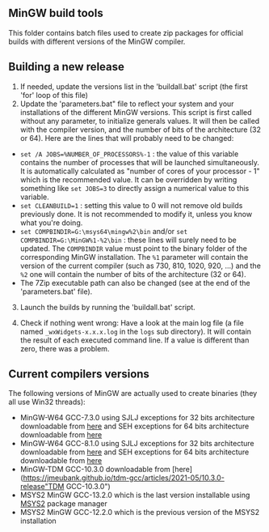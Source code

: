 MinGW build tools
-----------------

This folder contains batch files used to create zip packages for official
builds with different versions of the MinGW compiler.

Building a new release
----------------------

1. If needed, update the versions list in the 'buildall.bat' script (the first 'for' loop of this file)
2. Update the 'parameters.bat" file to reflect your system and your installations of the different MinGW versions. This script is first called without any parameter, to initialize generals values. It will then be called with the compiler version, and the number of bits of the architecture (32 or 64). Here are the lines that will probably need to be changed:
  * `set /A JOBS=%NUMBER_OF_PROCESSORS%-1` : the value of this variable contains the number of processes that will be launched simultaneously. It is automatically calculated as "number of cores of your processor - 1" which is the recommended value. It can be overridden by writing something like `set JOBS=3` to directly assign a numerical value to this variable.
  * `set CLEANBUILD=1` : setting this value to 0 will not remove old builds previously done. It is not recommended to modify it, unless you know what you're doing.
  * `set COMPBINDIR=G:\msys64\mingw%2\bin` and/or `set COMPBINDIR=G:\MinGW%1-%2\bin` : these lines will surely need to be updated. The `COMPBINDIR` value must point to the binary folder of the corresponding MinGW installation. The `%1` parameter will contain the version of the current compiler (such as 730, 810, 1020, 920, ...) and the `%2` one will contain the number of bits of the architecture (32 or 64).
  * The 7Zip executable path can also be changed (see at the end of the 'parameters.bat' file).

3) Launch the builds by running the 'buildall.bat' script.

4) Check if nothing went wrong: Have a look at the main log file (a file named `_wxWidgets-x.x.x.log` in the `logs` sub directory). It will contain the result of each executed command line. If a value is different than zero, there was a problem.

Current compilers versions
--------------------------

The following versions of MinGW are actually used to create binaries (they all use Win32 threads):

  * MinGW-W64 GCC-7.3.0 using SJLJ exceptions for 32 bits architecture downloadable from [here](https://sourceforge.net/projects/mingw-w64/files/Toolchains%20targetting%20Win32/Personal%20Builds/mingw-builds/7.3.0/threads-win32/sjlj/i686-7.3.0-release-win32-sjlj-rt_v5-rev0.7z "MinGW-W64 GCC-7.3.0 i686 Win32 SJLJ") and SEH exceptions for 64 bits architecture downloadable from [here](https://sourceforge.net/projects/mingw-w64/files/Toolchains%20targetting%20Win64/Personal%20Builds/mingw-builds/7.3.0/threads-win32/seh/x86_64-7.3.0-release-win32-seh-rt_v5-rev0.7z "MinGW-W64 GCC-7.3.0 x86_64 Win32 SEH")
  * MinGW-W64 GCC-8.1.0 using SJLJ exceptions for 32 bits architecture downloadable from [here](https://sourceforge.net/projects/mingw-w64/files/Toolchains%20targetting%20Win32/Personal%20Builds/mingw-builds/8.1.0/threads-win32/sjlj/i686-8.1.0-release-win32-sjlj-rt_v6-rev0.7z "MinGW-W64 GCC-8.1.0 i686 Win32 SJLJ") and SEH exceptions for 64 bits architecture downloadable from [here](https://sourceforge.net/projects/mingw-w64/files/Toolchains%20targetting%20Win64/Personal%20Builds/mingw-builds/8.1.0/threads-win32/seh/x86_64-8.1.0-release-win32-seh-rt_v6-rev0.7z "MinGW-W64 GCC-8.1.0 x86_64 Win32 SEH")
  * MinGW-TDM GCC-10.3.0 downloadable from [here](https://jmeubank.github.io/tdm-gcc/articles/2021-05/10.3.0-release"TDM GCC-10.3.0")
  * MSYS2 MinGW GCC-13.2.0 which is the last version installable using [MSYS2](https://www.msys2.org "www.msys2.org") package manager
  * MSYS2 MinGW GCC-12.2.0 which is the previous version of the MSYS2 installation

